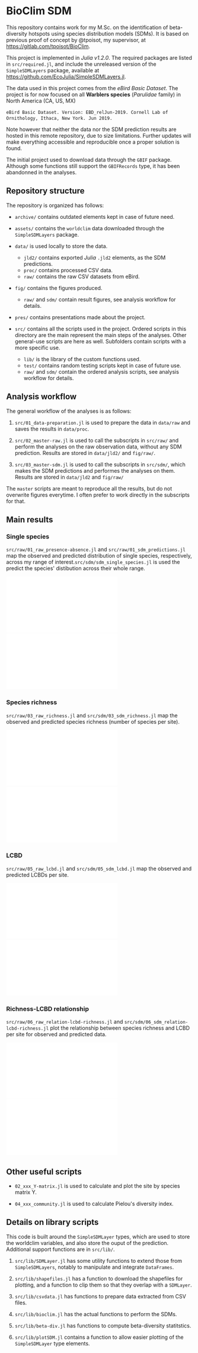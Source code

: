 # BioClim SDM

This repository contains work for my M.Sc. on the identification of beta-diversity hotspots using species distribution models (SDMs). It is based on previous proof of concept by @tpoisot, my supervisor, at https://gitlab.com/tpoisot/BioClim.

This project is implemented in *Julia v1.2.0*. The required packages are listed in `src/required.jl`, and include the unreleased version of the `SimpleSDMLayers` package, available at https://github.com/EcoJulia/SimpleSDMLayers.jl.

The data used in this project comes from the *eBird Basic Dataset*. The project is for now focused on all **Warblers species** (*Parulidae* family) in North America (CA, US, MX)
```
eBird Basic Dataset. Version: EBD_relJun-2019. Cornell Lab of Ornithology, Ithaca, New York. Jun 2019.
```
Note however that neither the data nor the SDM prediction results are hosted in this remote repository, due to size limitations. Further updates will make everything accessible and reproducible once a proper solution is found.

The initial project used to download data through the `GBIF` package. Although some functions still support the `GBIFRecords` type, it has been abandonned in the analyses.

## Repository structure

The repository is organized has follows:

* `archive/` contains outdated elements kept in case of future need.

* `assets/` contains the `worldclim` data downloaded through the `SimpleSDMLayers` package.

* `data/` is used locally to store the data.
   * `jld2/` contains exported *Julia* `.jld2` elements, as the SDM predictions.
   * `proc/` contains processed CSV data.
   * `raw/` contains the raw CSV datasets from eBird.

* `fig/` contains the figures produced.
   * `raw/` and `sdm/` contain result figures, see analysis workflow for details.

* `pres/` contains presentations made about the project.

* `src/` contains all the scripts used in the project. Ordered scripts in this directory are the main represent the main steps of the analyses. Other general-use scripts are here as well. Subfolders contain scripts with a more specific use.
   * `lib/` is the library of the custom functions used.
   * `test/` contains random testing scripts kept in case of future use.
   * `raw/` and `sdm/` contain the ordered analysis scripts, see analysis workflow for details.

## Analysis workflow

The general workflow of the analyses is as follows:

1. `src/01_data-preparation.jl` is used to prepare the data in `data/raw` and saves the results in `data/proc`.

1. `src/02_master-raw.jl` is used to call the subscripts in `src/raw/` and perform the analyses on the raw observation data, without any SDM prediction. Results are stored in `data/jld2/` and `fig/raw/`.

1. `src/03_master-sdm.jl` is used to call the subscripts in `src/sdm/`, which makes the SDM predictions and performes the analyses on them. Results are stored in `data/jld2` and `fig/raw/`

The `master` scripts are meant to reproduce all the results, but do not overwrite figures everytime. I often prefer to work directly in the subscripts for that.

## Main results

### Single species

`src/raw/01_raw_presence-absence.jl` and `src/raw/01_sdm_predictions.jl` map the observed and predicted distribution of single species, respectively, across my range of interest.`src/sdm/sdm_single_species.jl` is used the predict the species' distibution across their whole range.

![Single species - raw][raw_single-sp] ![Single species - sdm][sdm_single-sp]

[raw_single-sp]: fig/raw/01_raw_sp-Setophaga_petechia.pdf
[sdm_single-sp]: fig/sdm/01_sdm_sp-Setophaga_petechia.pdf

### Species richness

`src/raw/03_raw_richness.jl` and `src/sdm/03_sdm_richness.jl` map the observed and predicted species richness (number of species per site).

![Species richness - raw][raw_richness] ![Species richness - sdm][sdm_richness]

[raw_richness]: fig/raw/03_raw_richness.pdf
[sdm_richness]: fig/sdm/03_sdm_richness.pdf

### LCBD

`src/raw/05_raw_lcbd.jl` and `src/sdm/05_sdm_lcbd.jl` map the observed and predicted LCBDs per site.

![LCBD - raw][raw_lcbd] ![LCBD - sdm][sdm_lcbd]

[raw_lcbd]: fig/raw/05_raw_lcbd.pdf
[sdm_lcbd]: fig/sdm/05_sdm_lcbd.pdf

### Richness-LCBD relationship

`src/raw/06_raw_relation-lcbd-richness.jl` and `src/sdm/06_sdm_relation-lcbd-richness.jl` plot the relationship between species richness and LCBD per site for observed and predicted data.

![relationship - raw][raw_relationship] ![relationship - sdm][sdm_relationship]

[raw_relationship]: fig/raw/06_raw_relation-lcbd-richness.pdf
[sdm_relationship]: fig/sdm/06_raw_relation-lcbd-richness.pdf

## Other useful scripts

* `02_xxx_Y-matrix.jl` is used to calculate and plot the site by species matrix Y.

* `04_xxx_community.jl` is used to calculate Pielou's diversity index.

## Details on library scripts

This code is built around the `SimpleSDMLayer` types, which are used to store the
worldclim variables, and also store the ouput of the prediction. Additional support
functions are in `src/lib/`.

1. `src/lib/SDMLayer.jl` has some utility functions to extend those from `SimpleSDMLayers`, notably to manipulate and integrate `DataFrames`.

1. `src/lib/shapefiles.jl` has a function to download the shapefiles for plotting,
and a function to clip them so that they overlap with a `SDMLayer`.

1. `src/lib/csvdata.jl` has functions to prepare data extracted from CSV files.

1. `src/lib/bioclim.jl` has the actual functions to perform the SDMs.

1. `src/lib/beta-div.jl` has functions to compute beta-diversity statitstics.

1. `src/lib/plotSDM.jl` contains a function to allow easier plotting of the `SimpleSDMLayer` type elements.
